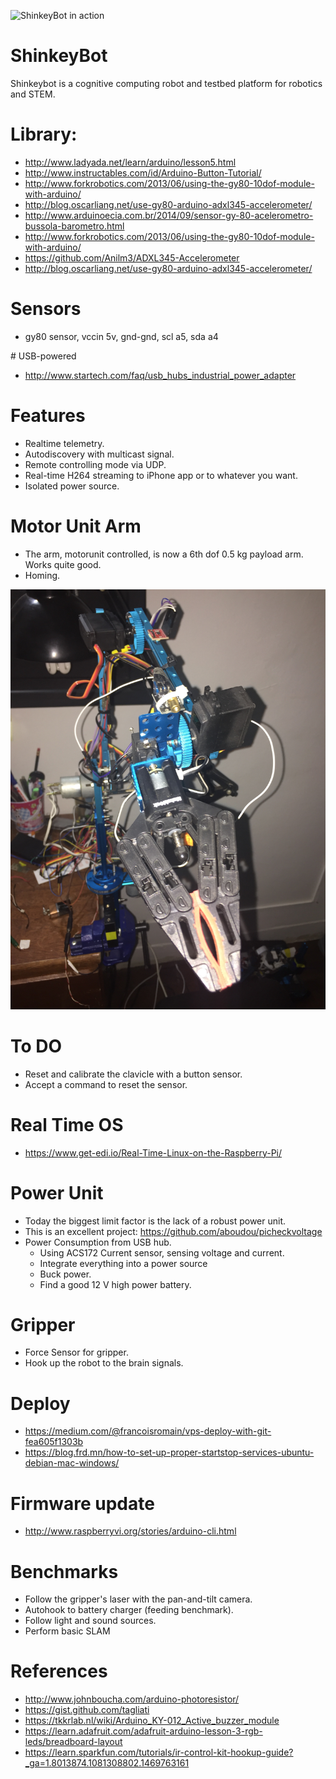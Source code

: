 
![ShinkeyBot in action](shinkeybotselfie.jpg)

# ShinkeyBot

Shinkeybot is a cognitive computing robot and testbed platform for robotics and STEM.

# Library:
* http://www.ladyada.net/learn/arduino/lesson5.html
* http://www.instructables.com/id/Arduino-Button-Tutorial/
* http://www.forkrobotics.com/2013/06/using-the-gy80-10dof-module-with-arduino/
* http://blog.oscarliang.net/use-gy80-arduino-adxl345-accelerometer/
* http://www.arduinoecia.com.br/2014/09/sensor-gy-80-acelerometro-bussola-barometro.html
* http://www.forkrobotics.com/2013/06/using-the-gy80-10dof-module-with-arduino/
* https://github.com/Anilm3/ADXL345-Accelerometer
* http://blog.oscarliang.net/use-gy80-arduino-adxl345-accelerometer/

# Sensors
* gy80 sensor, vccin 5v, gnd-gnd, scl a5, sda a4  

# USB-powered
* http://www.startech.com/faq/usb_hubs_industrial_power_adapter

# Features

* Realtime telemetry.
* Autodiscovery with multicast signal.
* Remote controlling mode via UDP.
* Real-time H264 streaming to iPhone app or to whatever you want.
* Isolated power source.

# Motor Unit Arm

* The arm, motorunit controlled, is now a 6th dof 0.5 kg payload arm.  Works quite good.
* Homing.

![ShinkeyBot motorunit control](motorunitarm.jpg)

# To DO
* Reset and calibrate the clavicle with a button sensor.
* Accept a command to reset the sensor.

# Real Time OS
* https://www.get-edi.io/Real-Time-Linux-on-the-Raspberry-Pi/

# Power Unit
* Today the biggest limit factor is the lack of a robust power unit.
* This is an excellent project: https://github.com/aboudou/picheckvoltage
* Power Consumption from USB hub.
  * Using ACS172 Current sensor, sensing voltage and current.
  * Integrate everything into a power source
  * Buck power.
  * Find a good 12 V high power battery.


# Gripper  
* Force Sensor for gripper.
* Hook up the robot to the brain signals.

# Deploy  
* https://medium.com/@francoisromain/vps-deploy-with-git-fea605f1303b
* https://blog.frd.mn/how-to-set-up-proper-startstop-services-ubuntu-debian-mac-windows/

# Firmware update
* http://www.raspberryvi.org/stories/arduino-cli.html

# Benchmarks
* Follow the gripper's laser with the pan-and-tilt camera.
* Autohook to battery charger (feeding benchmark).
* Follow light and sound sources.
* Perform basic SLAM

# References
* http://www.johnboucha.com/arduino-photoresistor/
* https://gist.github.com/tagliati
* https://tkkrlab.nl/wiki/Arduino_KY-012_Active_buzzer_module
* https://learn.adafruit.com/adafruit-arduino-lesson-3-rgb-leds/breadboard-layout
* https://learn.sparkfun.com/tutorials/ir-control-kit-hookup-guide?_ga=1.8013874.1081308802.1469763161
